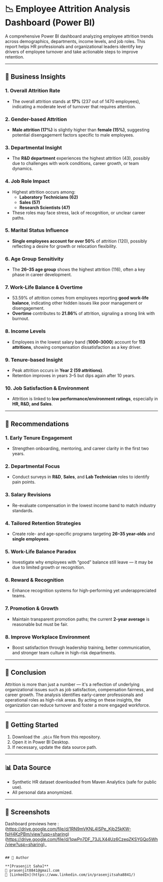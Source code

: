 # 📉 Employee Attrition Analysis Dashboard (Power BI)

A comprehensive Power BI dashboard analyzing employee attrition trends across demographics, departments, income levels, and job roles. This report helps HR professionals and organizational leaders identify key drivers of employee turnover and take actionable steps to improve retention.

---

## 🚀 Business Insights

### 1. Overall Attrition Rate
- The overall attrition stands at **17%** (237 out of 1470 employees), indicating a moderate level of turnover that requires attention.

### 2. Gender-based Attrition
- **Male attrition (17%)** is slightly higher than **female (15%)**, suggesting potential disengagement factors specific to male employees.

### 3. Departmental Insight
- The **R&D department** experiences the highest attrition (43), possibly due to challenges with work conditions, career growth, or team dynamics.

### 4. Job Role Impact
- Highest attrition occurs among:
  - **Laboratory Technicians (62)**
  - **Sales (57)**
  - **Research Scientists (47)**
- These roles may face stress, lack of recognition, or unclear career paths.

### 5. Marital Status Influence
- **Single employees account for over 50%** of attrition (120), possibly reflecting a desire for growth or relocation flexibility.

### 6. Age Group Sensitivity
- The **26–35 age group** shows the highest attrition (116), often a key phase in career development.

### 7. Work-Life Balance & Overtime
- 53.59% of attrition comes from employees reporting **good work-life balance**, indicating other hidden issues like poor management or disengagement.
- **Overtime** contributes to **21.86%** of attrition, signaling a strong link with burnout.

### 8. Income Levels
- Employees in the lowest salary band (**1000–3000**) account for **113 attritions**, showing compensation dissatisfaction as a key driver.

### 9. Tenure-based Insight
- Peak attrition occurs in **Year 2 (59 attritions)**.
- Retention improves in years 3–5 but dips again after 10 years.

### 10. Job Satisfaction & Environment
- Attrition is linked to **low performance/environment ratings**, especially in **HR, R&D, and Sales**.

---

## 🎯 Recommendations

### 1. Early Tenure Engagement
- Strengthen onboarding, mentoring, and career clarity in the first two years.

### 2. Departmental Focus
- Conduct surveys in **R&D**, **Sales**, and **Lab Technician** roles to identify pain points.

### 3. Salary Revisions
- Re-evaluate compensation in the lowest income band to match industry standards.

### 4. Tailored Retention Strategies
- Create role- and age-specific programs targeting **26–35 year-olds** and **single employees**.

### 5. Work-Life Balance Paradox
- Investigate why employees with “good” balance still leave — it may be due to limited growth or recognition.

### 6. Reward & Recognition
- Enhance recognition systems for high-performing yet underappreciated teams.

### 7. Promotion & Growth
- Maintain transparent promotion paths; the current **2-year average** is reasonable but must be fair.

### 8. Improve Workplace Environment
- Boost satisfaction through leadership training, better communication, and stronger team culture in high-risk departments.

---

## 🧠 Conclusion

Attrition is more than just a number — it's a reflection of underlying organizational issues such as job satisfaction, compensation fairness, and career growth. The analysis identifies early-career professionals and operational roles as high-risk areas. By acting on these insights, the organization can reduce turnover and foster a more engaged workforce.

---

## 📁 Getting Started

1. Download the `.pbix` file from this repository.
2. Open it in Power BI Desktop.
3. If necessary, update the data source path.

---

## 📊 Data Source

- Synthetic HR dataset downloaded from Maven Analytics (safe for public use).
- All personal data anonymized.

---

## 📸 Screenshots

Dashboard previews here :
(https://drive.google.com/file/d/1RN9mVKNL4ISPe_Kjb25kKW-fpH4KzPBm/view?usp=sharing)
(https://drive.google.com/file/d/1qwPn7DF_73JLX44Uz6CzeqZKSYGQo5Wh/view?usp=sharing)_

```

## 🙋 Author

**[Prasenjit Saha]**  
📧 prasenjit8841@gmail.com  
🔗 [LinkedIn](https://www.linkedin.com/in/prasenjitsaha8841/)
